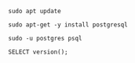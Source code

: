 ```
sudo apt update
```
```
sudo apt-get -y install postgresql
```
```
sudo -u postgres psql
```
```
SELECT version();
```